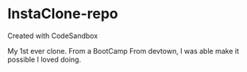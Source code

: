 # InstaClone-repo
Created with CodeSandbox

My 1st ever clone.
From a BootCamp From devtown, I was able make it possible I loved doing.
